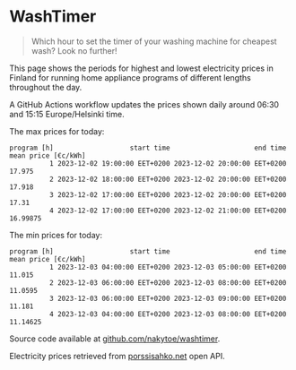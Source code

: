 
# WashTimer

> Which hour to set the timer of your washing machine for cheapest wash? Look no further!

This page shows the periods for highest and lowest electricity prices in Finland 
for running home appliance programs of different lengths throughout the day. 

A GitHub Actions workflow updates the prices shown daily around 06:30 and 15:15 Europe/Helsinki time.

The max prices for today:

	program [h]                   start time                     end time mean price [€c/kWh]
	          1 2023-12-02 19:00:00 EET+0200 2023-12-02 20:00:00 EET+0200              17.975
	          2 2023-12-02 18:00:00 EET+0200 2023-12-02 20:00:00 EET+0200              17.918
	          3 2023-12-02 17:00:00 EET+0200 2023-12-02 20:00:00 EET+0200               17.31
	          4 2023-12-02 17:00:00 EET+0200 2023-12-02 21:00:00 EET+0200            16.99875

The min prices for today:

	program [h]                   start time                     end time mean price [€c/kWh]
	          1 2023-12-03 04:00:00 EET+0200 2023-12-03 05:00:00 EET+0200              11.015
	          2 2023-12-03 06:00:00 EET+0200 2023-12-03 08:00:00 EET+0200             11.0595
	          3 2023-12-03 06:00:00 EET+0200 2023-12-03 09:00:00 EET+0200              11.181
	          4 2023-12-03 04:00:00 EET+0200 2023-12-03 08:00:00 EET+0200            11.14625


Source code available at [github.com/nakytoe/washtimer](https://github.com/nakytoe/washtimer).

Electricity prices retrieved from [porssisahko.net](https://porssisahko.net/api) open API.
